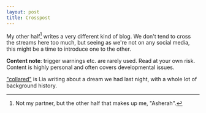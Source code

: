 ```yaml
---
layout: post
title: Crosspost
---
```


My other half[^literally] writes a very different kind of blog.  We don't tend
to cross the streams here too much, but seeing as we're not on any social
media, this might be a time to introduce one to the other.

**Content note**: trigger warnings etc. are rarely used.  Read at your own
risk.  Content is highly personal and often covers developmental issues.

["collared"](https://lia.kivikakk.ee/posts/collared/) is Lia writing about a
dream we had last night, with a whole lot of background history.

[^literally]: Not my partner, but the other half that makes up me, "Asherah".
